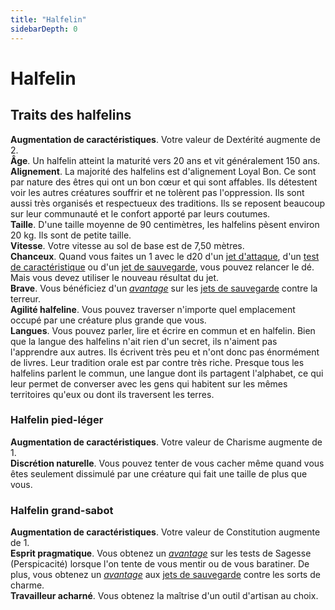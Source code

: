 ```yaml
---
title: "Halfelin"
sidebarDepth: 0
---
```

# Halfelin
## Traits des halfelins

**Augmentation de caractéristiques**. Votre valeur de Dextérité augmente de 2.  
**Âge**. Un halfelin atteint la maturité vers 20 ans et vit généralement 150 ans.  
**Alignement**. La majorité des halfelins est d'alignement Loyal Bon. Ce sont par nature des êtres qui ont un bon cœur et qui sont affables. Ils détestent voir les autres créatures souffrir et ne tolèrent pas l'oppression. Ils sont aussi très organisés et respectueux des traditions. Ils se reposent beaucoup sur leur communauté et le confort apporté par leurs coutumes.  
**Taille**. D'une taille moyenne de 90 centimètres, les halfelins pèsent environ 20 kg. Ils sont de petite taille.  
**Vitesse**. Votre vitesse au sol de base est de 7,50 mètres.  
**Chanceux**. Quand vous faites un 1 avec le d20 d'un [jet d'attaque](/combattre/#jets-d-attaque), d'un [test de caractéristique](/utiliser-les-caracteristiques/#tests-de-caracteristique) ou d'un [jet de sauvegarde](/utiliser-les-caracteristiques/#jets-de-sauvegarde), vous pouvez relancer le dé. Mais vous devez utiliser le nouveau résultat du jet.  
**Brave**. Vous bénéficiez d'un [_avantage_](/utiliser-les-caracteristiques/#avantage-et-desavantage) sur les [jets de sauvegarde](/utiliser-les-caracteristiques/#jets-de-sauvegarde) contre la terreur.  
**Agilité halfeline**. Vous pouvez traverser n'importe quel emplacement occupé par une créature plus grande que vous.  
**Langues**. Vous pouvez parler, lire et écrire en commun et en halfelin. Bien que la langue des halfelins n'ait rien d'un secret, ils n'aiment pas l'apprendre aux autres. Ils écrivent très peu et n'ont donc pas énormément de livres. Leur tradition orale est par contre très riche. Presque tous les halfelins parlent le commun, une langue dont ils partagent l'alphabet, ce qui leur permet de converser avec les gens qui habitent sur les mêmes territoires qu'eux ou dont ils traversent les terres.

### Halfelin pied-léger

**Augmentation de caractéristiques**. Votre valeur de Charisme augmente de 1.  
**Discrétion naturelle**. Vous pouvez tenter de vous cacher même quand vous êtes seulement dissimulé par une créature qui fait une taille de plus que vous.

### Halfelin grand-sabot

**Augmentation de caractéristiques**. Votre valeur de Constitution augmente de 1.  
**Esprit pragmatique**. Vous obtenez un [_avantage_](/utiliser-les-caracteristiques/#avantage-et-desavantage) sur les tests de Sagesse (Perspicacité) lorsque l'on tente de vous mentir ou de vous baratiner. De plus, vous obtenez un [_avantage_](/utiliser-les-caracteristiques/#avantage-et-desavantage) aux [jets de sauvegarde](/utiliser-les-caracteristiques/#jets-de-sauvegarde) contre les sorts de charme.  
**Travailleur acharné**. Vous obtenez la maîtrise d'un outil d'artisan au choix.
